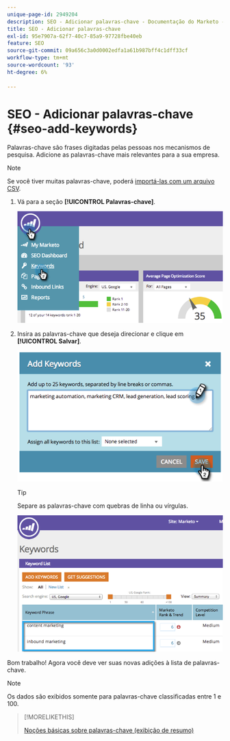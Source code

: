 ```yaml
---
unique-page-id: 2949204
description: SEO - Adicionar palavras-chave - Documentação do Marketo - Documentação do produto
title: SEO - Adicionar palavras-chave
exl-id: 95e7907a-62f7-40c7-85a9-97728fbe40eb
feature: SEO
source-git-commit: 09a656c3a0d0002edfa1a61b987bff4c1dff33cf
workflow-type: tm+mt
source-wordcount: '93'
ht-degree: 6%

---
```


# SEO - Adicionar palavras-chave {#seo-add-keywords}

Palavras-chave são frases digitadas pelas pessoas nos mecanismos de pesquisa. Adicione as palavras-chave mais relevantes para a sua empresa.

>[!NOTE]
>
>Se você tiver muitas palavras-chave, poderá [importá-las com um arquivo CSV](/help/marketo/product-docs/additional-apps/seo/keywords/seo-importing-keywords-with-a-csv.md).

1. Vá para a seção **[!UICONTROL Palavras-chave]**.

   ![](assets/image2014-9-18-11-3a28-3a39.png)

1. Insira as palavras-chave que deseja direcionar e clique em **[!UICONTROL Salvar]**.

   ![](assets/image2014-9-18-11-3a28-3a51.png)

   >[!TIP]
   >
   >Separe as palavras-chave com quebras de linha ou vírgulas.

   ![](assets/image2014-9-18-11-3a29-3a12.png)

Bom trabalho! Agora você deve ver suas novas adições à lista de palavras-chave.

>[!NOTE]
>
>Os dados são exibidos somente para palavras-chave classificadas entre 1 e 100.

>[!MORELIKETHIS]
>
>[Noções básicas sobre palavras-chave (exibição de resumo)](/help/marketo/product-docs/additional-apps/seo/keywords/seo-understanding-keywords.md)
